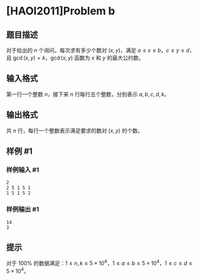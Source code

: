 # [HAOI2011]Problem b

## 题目描述

对于给出的 $n$ 个询问，每次求有多少个数对 $(x,y)$，满足 $a \le x \le b$，$c \le y \le d$，且 $\gcd(x,y) = k$，$\gcd(x,y)$ 函数为 $x$ 和 $y$ 的最大公约数。

## 输入格式

第一行一个整数 $n$，接下来 $n$ 行每行五个整数，分别表示 $a,b,c,d,k$。

## 输出格式

共 $n$ 行，每行一个整数表示满足要求的数对 $(x,y)$ 的个数。

## 样例 #1

### 样例输入 #1
```
2
2 5 1 5 1
1 5 1 5 2
```

### 样例输出 #1

```
14
3
```

## 提示

对于 $100\%$ 的数据满足：$1 \le n,k \le 5 \times 10^4$，$1 \le a \le b \le 5 \times 10^4$，$1 \le c \le d \le 5 \times 10^4$。
